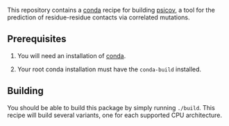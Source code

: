This repository contains a [conda][conda] recipe for building [psicov][ps], a
tool for the prediction of residue-residue contacts via correlated mutations.

## Prerequisites

1. You will need an installation of [conda][miniconda].

2. Your root conda installation must have the `conda-build` installed.

## Building

You should be able to build this package by simply running `./build`.
This recipe will build several variants, one for each supported CPU
architecture.

[conda]: https://conda.io
[miniconda]: https://conda.io/miniconda.html
[ps]: http://bioinfadmin.cs.ucl.ac.uk/downloads/PSICOV/
